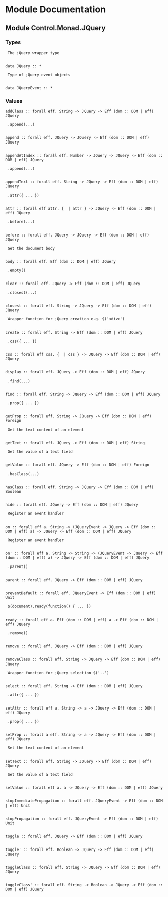 # Module Documentation

## Module Control.Monad.JQuery

### Types

     The jQuery wrapper type

    data JQuery :: *

     Type of jQuery event objects

    data JQueryEvent :: *


### Values


    addClass :: forall eff. String -> JQuery -> Eff (dom :: DOM | eff) JQuery

     .append(...)

    append :: forall eff. JQuery -> JQuery -> Eff (dom :: DOM | eff) JQuery


    appendAtIndex :: forall eff. Number -> JQuery -> JQuery -> Eff (dom :: DOM | eff) JQuery

     .append(...)

    appendText :: forall eff. String -> JQuery -> Eff (dom :: DOM | eff) JQuery

     .attr({ ... })

    attr :: forall eff attr. {  | attr } -> JQuery -> Eff (dom :: DOM | eff) JQuery

     .before(...)

    before :: forall eff. JQuery -> JQuery -> Eff (dom :: DOM | eff) JQuery

     Get the document body

    body :: forall eff. Eff (dom :: DOM | eff) JQuery

     .empty()

    clear :: forall eff. JQuery -> Eff (dom :: DOM | eff) JQuery

     .closest(...)

    closest :: forall eff. String -> JQuery -> Eff (dom :: DOM | eff) JQuery

     Wrapper function for jQuery creation e.g. $('<div>')

    create :: forall eff. String -> Eff (dom :: DOM | eff) JQuery

     .css({ ... })

    css :: forall eff css. {  | css } -> JQuery -> Eff (dom :: DOM | eff) JQuery


    display :: forall eff. JQuery -> Eff (dom :: DOM | eff) JQuery

     .find(...)

    find :: forall eff. String -> JQuery -> Eff (dom :: DOM | eff) JQuery

     .prop({ ... })

    getProp :: forall eff. String -> JQuery -> Eff (dom :: DOM | eff) Foreign

     Get the text content of an element

    getText :: forall eff. JQuery -> Eff (dom :: DOM | eff) String

     Get the value of a text field

    getValue :: forall eff. JQuery -> Eff (dom :: DOM | eff) Foreign

     .hasClass(...)

    hasClass :: forall eff. String -> JQuery -> Eff (dom :: DOM | eff) Boolean


    hide :: forall eff. JQuery -> Eff (dom :: DOM | eff) JQuery

     Register an event handler

    on :: forall eff a. String -> (JQueryEvent -> JQuery -> Eff (dom :: DOM | eff) a) -> JQuery -> Eff (dom :: DOM | eff) JQuery

     Register an event handler

    on' :: forall eff a. String -> String -> (JQueryEvent -> JQuery -> Eff (dom :: DOM | eff) a) -> JQuery -> Eff (dom :: DOM | eff) JQuery

     .parent()

    parent :: forall eff. JQuery -> Eff (dom :: DOM | eff) JQuery


    preventDefault :: forall eff. JQueryEvent -> Eff (dom :: DOM | eff) Unit

     $(document).ready(function() { ... })

    ready :: forall eff a. Eff (dom :: DOM | eff) a -> Eff (dom :: DOM | eff) JQuery

     .remove()

    remove :: forall eff. JQuery -> Eff (dom :: DOM | eff) JQuery


    removeClass :: forall eff. String -> JQuery -> Eff (dom :: DOM | eff) JQuery

     Wrapper function for jQuery selection $('..')

    select :: forall eff. String -> Eff (dom :: DOM | eff) JQuery

     .attr({ ... })

    setAttr :: forall eff a. String -> a -> JQuery -> Eff (dom :: DOM | eff) JQuery

     .prop({ ... })

    setProp :: forall a eff. String -> a -> JQuery -> Eff (dom :: DOM | eff) JQuery

     Set the text content of an element

    setText :: forall eff. String -> JQuery -> Eff (dom :: DOM | eff) JQuery

     Set the value of a text field

    setValue :: forall eff a. a -> JQuery -> Eff (dom :: DOM | eff) JQuery


    stopImmediatePropagation :: forall eff. JQueryEvent -> Eff (dom :: DOM | eff) Unit


    stopPropagation :: forall eff. JQueryEvent -> Eff (dom :: DOM | eff) Unit


    toggle :: forall eff. JQuery -> Eff (dom :: DOM | eff) JQuery


    toggle' :: forall eff. Boolean -> JQuery -> Eff (dom :: DOM | eff) JQuery


    toggleClass :: forall eff. String -> JQuery -> Eff (dom :: DOM | eff) JQuery


    toggleClass' :: forall eff. String -> Boolean -> JQuery -> Eff (dom :: DOM | eff) JQuery